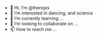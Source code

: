 - 👋 Hi, I’m @thenqxs
- 👀 I’m interested in dancing, and science
- 🌱 I’m currently learning ...
- 💞️ I’m looking to collaborate on ...
- 📫 How to reach me ...

<!---
thenqxs/thenqxs is a ✨ special ✨ repository because its `README.md` (this file) appears on your GitHub profile.
You can click the Preview link to take a look at your changes.
--->
